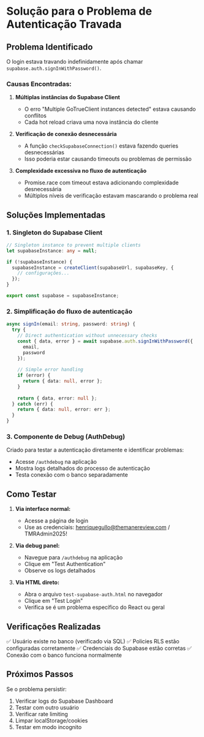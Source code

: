 # Solução para o Problema de Autenticação Travada

## Problema Identificado
O login estava travando indefinidamente após chamar `supabase.auth.signInWithPassword()`.

### Causas Encontradas:

1. **Múltiplas instâncias do Supabase Client**
   - O erro "Multiple GoTrueClient instances detected" estava causando conflitos
   - Cada hot reload criava uma nova instância do cliente

2. **Verificação de conexão desnecessária**
   - A função `checkSupabaseConnection()` estava fazendo queries desnecessárias
   - Isso poderia estar causando timeouts ou problemas de permissão

3. **Complexidade excessiva no fluxo de autenticação**
   - Promise.race com timeout estava adicionando complexidade desnecessária
   - Múltiplos níveis de verificação estavam mascarando o problema real

## Soluções Implementadas

### 1. Singleton do Supabase Client
```typescript
// Singleton instance to prevent multiple clients
let supabaseInstance: any = null;

if (!supabaseInstance) {
  supabaseInstance = createClient(supabaseUrl, supabaseKey, {
    // configurações...
  });
}

export const supabase = supabaseInstance;
```

### 2. Simplificação do fluxo de autenticação
```typescript
async signIn(email: string, password: string) {
  try {
    // Direct authentication without unnecessary checks
    const { data, error } = await supabase.auth.signInWithPassword({
      email,
      password
    });
    
    // Simple error handling
    if (error) {
      return { data: null, error };
    }
    
    return { data, error: null };
  } catch (err) {
    return { data: null, error: err };
  }
}
```

### 3. Componente de Debug (AuthDebug)
Criado para testar a autenticação diretamente e identificar problemas:
- Acesse `/authdebug` na aplicação
- Mostra logs detalhados do processo de autenticação
- Testa conexão com o banco separadamente

## Como Testar

1. **Via interface normal:**
   - Acesse a página de login
   - Use as credenciais: henriquegullo@themanereview.com / TMRAdmin2025!

2. **Via debug panel:**
   - Navegue para `/authdebug` na aplicação
   - Clique em "Test Authentication"
   - Observe os logs detalhados

3. **Via HTML direto:**
   - Abra o arquivo `test-supabase-auth.html` no navegador
   - Clique em "Test Login"
   - Verifica se é um problema específico do React ou geral

## Verificações Realizadas

✅ Usuário existe no banco (verificado via SQL)
✅ Policies RLS estão configuradas corretamente
✅ Credenciais do Supabase estão corretas
✅ Conexão com o banco funciona normalmente

## Próximos Passos

Se o problema persistir:
1. Verificar logs do Supabase Dashboard
2. Testar com outro usuário
3. Verificar rate limiting
4. Limpar localStorage/cookies
5. Testar em modo incognito